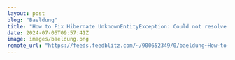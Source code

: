 ```yaml
---
layout: post
blog: "Baeldung"
title: "How to Fix Hibernate UnknownEntityException: Could not resolve root entity"
date: 2024-07-05T09:57:41Z
image: images/baeldung.png
remote_url: "https://feeds.feedblitz.com/~/900652349/0/baeldung~How-to-Fix-Hibernate-UnknownEntityException-Could-not-resolve-root-entity"
---
```

